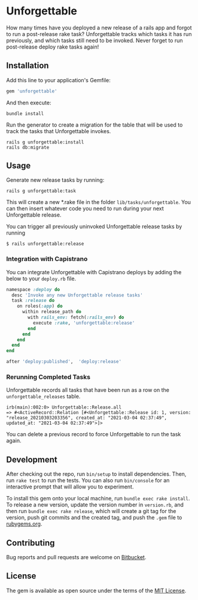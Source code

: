 # Unforgettable

How many times have you deployed a new release of a rails app and forgot to run a post-release rake task?  Unforgettable tracks which tasks it has run previously, and which tasks still need to be invoked. Never forget to run post-release deploy rake tasks again!

## Installation

Add this line to your application's Gemfile:

```ruby
gem 'unforgettable'
```

And then execute:

    bundle install

Run the generator to create a migration for the table that will be used to track the tasks that Unforgettable invokes.

    rails g unforgettable:install
    rails db:migrate
## Usage

Generate new release tasks by running:

    rails g unforgettable:task

This will create a new *.rake file in the folder `lib/tasks/unforgettable`.  You can then insert whatever code you need to run during your next Unforgettable release.

You can trigger all previously uninvoked Unforgettable release tasks by running

    $ rails unforgettable:release

### Integration with Capistrano

You can integrate Unforgettable with Capistrano deploys by adding the below to your `deploy.rb` file.

```ruby
namespace :deploy do
  desc 'Invoke any new Unforgettable release tasks'
  task :release do
    on roles(:app) do
      within release_path do
        with rails_env: fetch(:rails_env) do
          execute :rake, 'unforgettable:release'
        end
      end
    end
  end
end

after 'deploy:published',  'deploy:release'
```

### Rerunning Completed Tasks

Unforgettable records all tasks that have been run as a row on the `unforgettable_releases` table.

    irb(main):002:0> Unforgettable::Release.all
    => #<ActiveRecord::Relation [#<Unforgettable::Release id: 1, version: "release_20210303203356", created_at: "2021-03-04 02:37:49", updated_at: "2021-03-04 02:37:49">]>

You can delete a previous record to force Unforgettable to run the task again.
## Development

After checking out the repo, run `bin/setup` to install dependencies. Then, run `rake test` to run the tests. You can also run `bin/console` for an interactive prompt that will allow you to experiment.

To install this gem onto your local machine, run `bundle exec rake install`. To release a new version, update the version number in `version.rb`, and then run `bundle exec rake release`, which will create a git tag for the version, push git commits and the created tag, and push the `.gem` file to [rubygems.org](https://rubygems.org).

## Contributing

Bug reports and pull requests are welcome on [Bitbucket](https://bitbucket.org/eightbitdevelopers/unforgettable).

## License

The gem is available as open source under the terms of the [MIT License](https://opensource.org/licenses/MIT).
